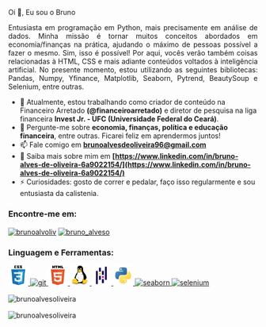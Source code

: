 <p align="left">Oi 👋, Eu sou o Bruno</p>
<p align="justify">Entusiasta em programação em Python, mais precisamente em análise de dados. Minha missão é tornar muitos conceitos abordados em economia/finanças na prática, ajudando o máximo de pessoas possível a fazer o mesmo. Sim, isso é possível! Por aqui, vocês verão também coisas relacionadas à HTML, CSS e mais adiante conteúdos voltados à inteligência artificial. No presente momento, estou utilizando as seguintes bibliotecas: Pandas, Numpy, Yfinance, Matplotlib, Seaborn, Pytrend, BeautySoup e Selenium, entre outras.</p>

- 🔭 Atualmente, estou trabalhando como criador de conteúdo na Financeiro Arretado **(@financeiroarretado)** e diretor de pesquisa na liga financeira **Invest Jr. - UFC (Universidade Federal do Ceará)**.
- 💬 Pergunte-me sobre **economia, finanças, política e educação financeira**, entre outras. Ficarei feliz em aprendermos juntos!
- 📫 Fale comigo em **brunoalvesdeoliveira96@gmail.com**
- 📄 Saiba mais sobre mim em **[https://www.linkedin.com/in/bruno-alves-de-oliveira-6a9022154/](https://www.linkedin.com/in/bruno-alves-de-oliveira-6a9022154/)**
- ⚡ Curiosidades: gosto de correr e pedalar, faço isso regularmente e sou entusiasta da calistenia.

<h3 align="left">Encontre-me em:</h3>
<p align="left">
<a href="https://twitter.com/brunoalvoliv" target="blank"><img align="center" src="https://raw.githubusercontent.com/rahuldkjain/github-profile-readme-generator/master/src/images/icons/Social/twitter.svg" alt="brunoalvoliv" height="30" width="40" /></a>
<a href="https://instagram.com/bruno_alveso" target="blank"><img align="center" src="https://raw.githubusercontent.com/rahuldkjain/github-profile-readme-generator/master/src/images/icons/Social/instagram.svg" alt="bruno_alveso" height="30" width="40" /></a>
</p>

<h3 align="left">Linguagem e Ferramentas:</h3>
<p align="left"> <a href="https://www.w3schools.com/css/" target="_blank" rel="noreferrer"> <img src="https://raw.githubusercontent.com/devicons/devicon/master/icons/css3/css3-original-wordmark.svg" alt="css3" width="40" height="40"/> </a> <a href="https://git-scm.com/" target="_blank" rel="noreferrer"> <img src="https://www.vectorlogo.zone/logos/git-scm/git-scm-icon.svg" alt="git" width="40" height="40"/> </a> <a href="https://www.w3.org/html/" target="_blank" rel="noreferrer"> <img src="https://raw.githubusercontent.com/devicons/devicon/master/icons/html5/html5-original-wordmark.svg" alt="html5" width="40" height="40"/> </a> <a href="https://www.linux.org/" target="_blank" rel="noreferrer"> <img src="https://raw.githubusercontent.com/devicons/devicon/master/icons/linux/linux-original.svg" alt="linux" width="40" height="40"/> </a> <a href="https://pandas.pydata.org/" target="_blank" rel="noreferrer"> <img src="https://raw.githubusercontent.com/devicons/devicon/2ae2a900d2f041da66e950e4d48052658d850630/icons/pandas/pandas-original.svg" alt="pandas" width="40" height="40"/> </a> <a href="https://www.python.org" target="_blank" rel="noreferrer"> <img src="https://raw.githubusercontent.com/devicons/devicon/master/icons/python/python-original.svg" alt="python" width="40" height="40"/> </a> <a href="https://seaborn.pydata.org/" target="_blank" rel="noreferrer"> <img src="https://seaborn.pydata.org/_images/logo-mark-lightbg.svg" alt="seaborn" width="40" height="40"/> </a> <a href="https://www.selenium.dev" target="_blank" rel="noreferrer"> <img src="https://raw.githubusercontent.com/detain/svg-logos/780f25886640cef088af994181646db2f6b1a3f8/svg/selenium-logo.svg" alt="selenium" width="40" height="40"/> </a> </p>

<p><img align="center" src="https://github-readme-stats.vercel.app/api/top-langs?username=brunoalvesoliveira&show_icons=true&locale=en&layout=compact" alt="brunoalvesoliveira" /></p>

<p><img align="center" src="https://github-readme-streak-stats.herokuapp.com/?user=brunoalvesoliveira&" alt="brunoalvesoliveira" /></p>

<!--
**brunoalvesoliveira/brunoalvesoliveira** is a ✨ _special_ ✨ repository because its `README.md` (this file) appears on your GitHub profile.

Here are some ideas to get you started:

- 🔭 I’m currently working on ...
- 🌱 I’m currently learning ...
- 👯 I’m looking to collaborate on ...
- 🤔 I’m looking for help with ...
- 💬 Ask me about ...
- 📫 How to reach me: ...
- 😄 Pronouns: ...
- ⚡ Fun fact: ...
-->
